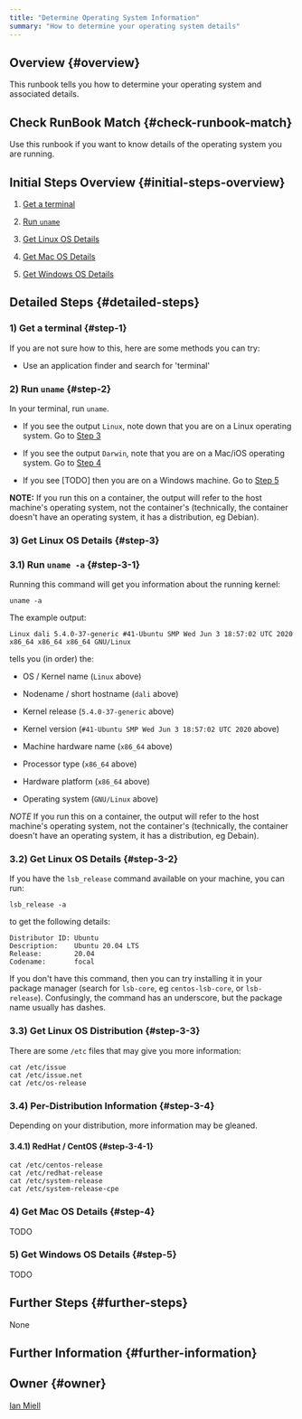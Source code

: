 ```yaml
---
title: "Determine Operating System Information"
summary: "How to determine your operating system details"
---
```


## Overview {#overview}

This runbook tells you how to determine your operating system and associated details.

## Check RunBook Match {#check-runbook-match}

Use this runbook if you want to know details of the operating system you are running.

## Initial Steps Overview {#initial-steps-overview}

1) [Get a terminal](#step-1)

2) [Run `uname`](#step-2)

3) [Get Linux OS Details](#step-3)

4) [Get Mac OS Details](#step-4)

5) [Get Windows OS Details](#step-5)

## Detailed Steps {#detailed-steps}

### 1) Get a terminal {#step-1}

If you are not sure how to this, here are some methods you can try:

- Use an application finder and search for 'terminal'

### 2) Run `uname` {#step-2}

In your terminal, run `uname`.

- If you see the output `Linux`, note down that you are on a Linux operating system. Go to [Step 3](#step-3)

- If you see the output `Darwin`, note that you are on a Mac/iOS operating system. Go to [Step 4](#step-4)

- If you see [TODO] then you are on a Windows machine. Go to [Step 5](#step-5)

__NOTE:__ If you run this on a container, the output will refer to the host machine's operating system, not the container's (technically, the container doesn't have an operating system, it has a distribution, eg Debian).

### 3) Get Linux OS Details {#step-3}

### 3.1) Run `uname -a` {#step-3-1}

Running this command will get you information about the running kernel:

```shell
uname -a
```

The example output:

```
Linux dali 5.4.0-37-generic #41-Ubuntu SMP Wed Jun 3 18:57:02 UTC 2020 x86_64 x86_64 x86_64 GNU/Linux
```

tells you (in order) the:

- OS / Kernel name (`Linux` above)

- Nodename / short hostname (`dali` above)

- Kernel release (`5.4.0-37-generic` above)

- Kernel version (`#41-Ubuntu SMP Wed Jun 3 18:57:02 UTC 2020` above)

- Machine hardware name (`x86_64` above)

- Processor type (`x86_64` above)

- Hardware platform (`x86_64` above)

- Operating system (`GNU/Linux` above)

*NOTE* If you run this on a container, the output will refer to the host machine's operating system, not the container's (technically, the container doesn't have an operating system, it has a distribution, eg Debain).

### 3.2) Get Linux OS Details {#step-3-2}

If you have the `lsb_release` command available on your machine, you can run:

```shell
lsb_release -a
```

to get the following details:

```
Distributor ID: Ubuntu
Description:    Ubuntu 20.04 LTS
Release:        20.04
Codename:       focal
```

If you don't have this command, then you can try installing it in your package manager (search for `lsb-core`, eg `centos-lsb-core`, or `lsb-release`). Confusingly, the command has an underscore, but the package name usually has dashes.

### 3.3) Get Linux OS Distribution {#step-3-3}

There are some `/etc` files that may give you more information:

```shell
cat /etc/issue
cat /etc/issue.net
cat /etc/os-release
```

### 3.4) Per-Distribution Information {#step-3-4}

Depending on your distribution, more information may be gleaned.

#### 3.4.1) RedHat / CentOS {#step-3-4-1}

```shell
cat /etc/centos-release
cat /etc/redhat-release
cat /etc/system-release
cat /etc/system-release-cpe
```

### 4) Get Mac OS Details {#step-4}

TODO

### 5) Get Windows OS Details {#step-5}

TODO

## Further Steps {#further-steps}

None

## Further Information {#further-information}

[//]: # (REFERENCED DOCS)
[//]: # (eg https://somestackoverflowpage)

## Owner {#owner}

[Ian Miell](https://github.com/ianmiell)
